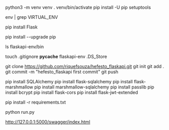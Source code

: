 python3 -m venv venv
. venv/bin/activate
pip install -U pip setuptools

env | grep VIRTUAL_ENV

pip install Flask

pip install --upgrade pip

ls flaskapi-env/bin

touch .gitignore
__pycache__
flaskapi-env
.DS_Store

git clone https://github.com/riquefsouza/hefesto_flaskapi.git
git init
git add .
git commit -m "hefesto_flaskapi first commit"
git push

pip install SQLAlchemy
pip install flask-sqlalchemy
pip install flask-marshmallow
pip install marshmallow-sqlalchemy
pip install passlib
pip install bcrypt
pip install flask-cors
pip install flask-jwt-extended

pip install -r requirements.txt

python run.py

http://127.0.0.1:5000/swagger/index.html
